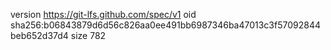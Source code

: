 version https://git-lfs.github.com/spec/v1
oid sha256:b06843879d6d56c826aa0ee491bb6987346ba47013c3f57092844beb652d37d4
size 782
